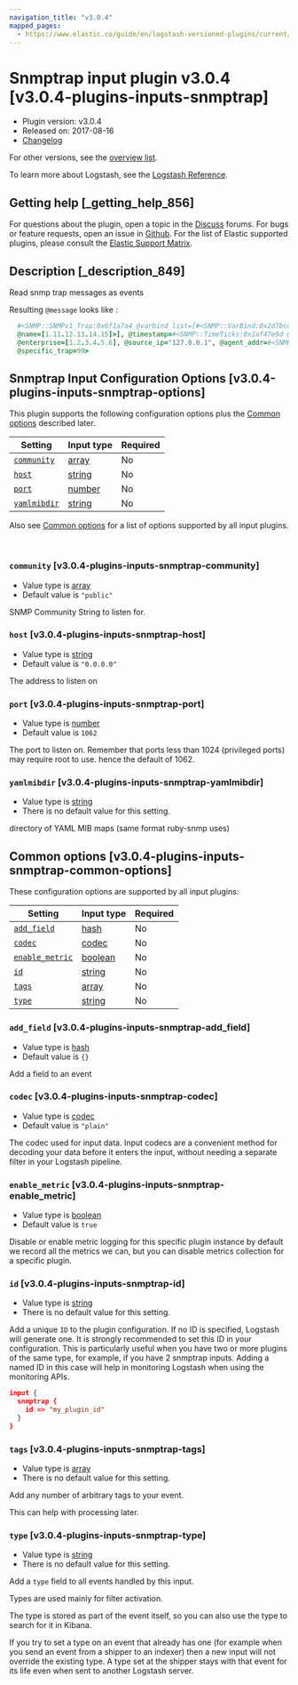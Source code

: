 ```yaml
---
navigation_title: "v3.0.4"
mapped_pages:
  - https://www.elastic.co/guide/en/logstash-versioned-plugins/current/v3.0.4-plugins-inputs-snmptrap.html
---
```


# Snmptrap input plugin v3.0.4 [v3.0.4-plugins-inputs-snmptrap]


* Plugin version: v3.0.4
* Released on: 2017-08-16
* [Changelog](https://github.com/logstash-plugins/logstash-input-snmptrap/blob/v3.0.4/CHANGELOG.md)

For other versions, see the [overview list](input-snmptrap-index.md).

To learn more about Logstash, see the [Logstash Reference](logstash://reference/index.md).

## Getting help [_getting_help_856]

For questions about the plugin, open a topic in the [Discuss](http://discuss.elastic.co) forums. For bugs or feature requests, open an issue in [Github](https://github.com/logstash-plugins/logstash-input-snmptrap). For the list of Elastic supported plugins, please consult the [Elastic Support Matrix](https://www.elastic.co/support/matrix#matrix_logstash_plugins).


## Description [_description_849]

Read snmp trap messages as events

Resulting `@message` looks like :

```ruby
  #<SNMP::SNMPv1_Trap:0x6f1a7a4 @varbind_list=[#<SNMP::VarBind:0x2d7bcd8f @value="teststring",
  @name=[1.11.12.13.14.15]>], @timestamp=#<SNMP::TimeTicks:0x1af47e9d @value=55>, @generic_trap=6,
  @enterprise=[1.2.3.4.5.6], @source_ip="127.0.0.1", @agent_addr=#<SNMP::IpAddress:0x29a4833e @value="\xC0\xC1\xC2\xC3">,
  @specific_trap=99>
```


## Snmptrap Input Configuration Options [v3.0.4-plugins-inputs-snmptrap-options]

This plugin supports the following configuration options plus the [Common options](v3-0-4-plugins-inputs-snmptrap.md#v3.0.4-plugins-inputs-snmptrap-common-options) described later.

| Setting | Input type | Required |
| --- | --- | --- |
| [`community`](v3-0-4-plugins-inputs-snmptrap.md#v3.0.4-plugins-inputs-snmptrap-community) | [array](logstash://reference/configuration-file-structure.md#array) | No |
| [`host`](v3-0-4-plugins-inputs-snmptrap.md#v3.0.4-plugins-inputs-snmptrap-host) | [string](logstash://reference/configuration-file-structure.md#string) | No |
| [`port`](v3-0-4-plugins-inputs-snmptrap.md#v3.0.4-plugins-inputs-snmptrap-port) | [number](logstash://reference/configuration-file-structure.md#number) | No |
| [`yamlmibdir`](v3-0-4-plugins-inputs-snmptrap.md#v3.0.4-plugins-inputs-snmptrap-yamlmibdir) | [string](logstash://reference/configuration-file-structure.md#string) | No |

Also see [Common options](v3-0-4-plugins-inputs-snmptrap.md#v3.0.4-plugins-inputs-snmptrap-common-options) for a list of options supported by all input plugins.

 

### `community` [v3.0.4-plugins-inputs-snmptrap-community]

* Value type is [array](logstash://reference/configuration-file-structure.md#array)
* Default value is `"public"`

SNMP Community String to listen for.


### `host` [v3.0.4-plugins-inputs-snmptrap-host]

* Value type is [string](logstash://reference/configuration-file-structure.md#string)
* Default value is `"0.0.0.0"`

The address to listen on


### `port` [v3.0.4-plugins-inputs-snmptrap-port]

* Value type is [number](logstash://reference/configuration-file-structure.md#number)
* Default value is `1062`

The port to listen on. Remember that ports less than 1024 (privileged ports) may require root to use. hence the default of 1062.


### `yamlmibdir` [v3.0.4-plugins-inputs-snmptrap-yamlmibdir]

* Value type is [string](logstash://reference/configuration-file-structure.md#string)
* There is no default value for this setting.

directory of YAML MIB maps  (same format ruby-snmp uses)



## Common options [v3.0.4-plugins-inputs-snmptrap-common-options]

These configuration options are supported by all input plugins:

| Setting | Input type | Required |
| --- | --- | --- |
| [`add_field`](v3-0-4-plugins-inputs-snmptrap.md#v3.0.4-plugins-inputs-snmptrap-add_field) | [hash](logstash://reference/configuration-file-structure.md#hash) | No |
| [`codec`](v3-0-4-plugins-inputs-snmptrap.md#v3.0.4-plugins-inputs-snmptrap-codec) | [codec](logstash://reference/configuration-file-structure.md#codec) | No |
| [`enable_metric`](v3-0-4-plugins-inputs-snmptrap.md#v3.0.4-plugins-inputs-snmptrap-enable_metric) | [boolean](logstash://reference/configuration-file-structure.md#boolean) | No |
| [`id`](v3-0-4-plugins-inputs-snmptrap.md#v3.0.4-plugins-inputs-snmptrap-id) | [string](logstash://reference/configuration-file-structure.md#string) | No |
| [`tags`](v3-0-4-plugins-inputs-snmptrap.md#v3.0.4-plugins-inputs-snmptrap-tags) | [array](logstash://reference/configuration-file-structure.md#array) | No |
| [`type`](v3-0-4-plugins-inputs-snmptrap.md#v3.0.4-plugins-inputs-snmptrap-type) | [string](logstash://reference/configuration-file-structure.md#string) | No |

### `add_field` [v3.0.4-plugins-inputs-snmptrap-add_field]

* Value type is [hash](logstash://reference/configuration-file-structure.md#hash)
* Default value is `{}`

Add a field to an event


### `codec` [v3.0.4-plugins-inputs-snmptrap-codec]

* Value type is [codec](logstash://reference/configuration-file-structure.md#codec)
* Default value is `"plain"`

The codec used for input data. Input codecs are a convenient method for decoding your data before it enters the input, without needing a separate filter in your Logstash pipeline.


### `enable_metric` [v3.0.4-plugins-inputs-snmptrap-enable_metric]

* Value type is [boolean](logstash://reference/configuration-file-structure.md#boolean)
* Default value is `true`

Disable or enable metric logging for this specific plugin instance by default we record all the metrics we can, but you can disable metrics collection for a specific plugin.


### `id` [v3.0.4-plugins-inputs-snmptrap-id]

* Value type is [string](logstash://reference/configuration-file-structure.md#string)
* There is no default value for this setting.

Add a unique `ID` to the plugin configuration. If no ID is specified, Logstash will generate one. It is strongly recommended to set this ID in your configuration. This is particularly useful when you have two or more plugins of the same type, for example, if you have 2 snmptrap inputs. Adding a named ID in this case will help in monitoring Logstash when using the monitoring APIs.

```json
input {
  snmptrap {
    id => "my_plugin_id"
  }
}
```


### `tags` [v3.0.4-plugins-inputs-snmptrap-tags]

* Value type is [array](logstash://reference/configuration-file-structure.md#array)
* There is no default value for this setting.

Add any number of arbitrary tags to your event.

This can help with processing later.


### `type` [v3.0.4-plugins-inputs-snmptrap-type]

* Value type is [string](logstash://reference/configuration-file-structure.md#string)
* There is no default value for this setting.

Add a `type` field to all events handled by this input.

Types are used mainly for filter activation.

The type is stored as part of the event itself, so you can also use the type to search for it in Kibana.

If you try to set a type on an event that already has one (for example when you send an event from a shipper to an indexer) then a new input will not override the existing type. A type set at the shipper stays with that event for its life even when sent to another Logstash server.



